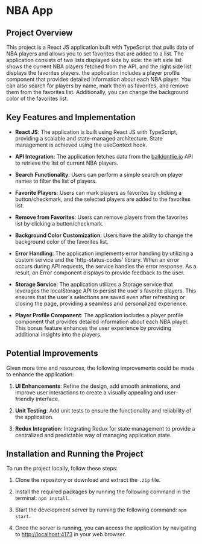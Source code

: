 # NBA App

## Project Overview

This project is a React JS application built with TypeScript that pulls data of NBA players and allows you to set favorites that are added to a list. The application consists of two lists displayed side by side: the left side list shows the current NBA players fetched from the API, and the right side list displays the favorites players. the application includes a player profile component that provides detailed information about each NBA player. You can also search for players by name, mark them as favorites, and remove them from the favorites list. Additionally, you can change the background color of the favorites list.

## Key Features and Implementation

- **React JS**: The application is built using React JS with TypeScript, providing a scalable and state-managed architecture. State management is achieved using the useContext hook.

- **API Integration**: The application fetches data from the [balldontlie.io](https://www.balldontlie.io/api/v1/players) API to retrieve the list of current NBA players.

- **Search Functionality**: Users can perform a simple search on player names to filter the list of players.

- **Favorite Players**: Users can mark players as favorites by clicking a button/checkmark, and the selected players are added to the favorites list.

- **Remove from Favorites**: Users can remove players from the favorites list by clicking a button/checkmark.

- **Background Color Customization**: Users have the ability to change the background color of the favorites list.

- **Error Handling**: The application implements error handling by utilizing a custom service and the 'http-status-codes' library. When an error occurs during API requests, the service handles the error response. As a result, an Error component displays to provide feedback to the user.

- **Storage Service**: The application utilizes a Storage service that leverages the localStorage API to persist the user's favorite players. This ensures that the user's selections are saved even after refreshing or closing the page, providing a seamless and personalized experience.

- **Player Profile Component**: The application includes a player profile component that provides detailed information about each NBA player. This bonus feature enhances the user experience by providing additional insights into the players.

## Potential Improvements

Given more time and resources, the following improvements could be made to enhance the application:

1. **UI Enhancements**: Refine the design, add smooth animations, and improve user interactions to create a visually appealing and user-friendly interface.

2. **Unit Testing**: Add unit tests to ensure the functionality and reliability of the application.

3. **Redux Integration**: Integrating Redux for state management to provide a centralized and predictable way of managing application state.

## Installation and Running the Project

To run the project locally, follow these steps:

1. Clone the repository or download and extract the `.zip` file.

2. Install the required packages by running the following command in the terminal: `npm install`.

3. Start the development server by running the following command: `npm start`.

4. Once the server is running, you can access the application by navigating to [http://localhost:4173](http://localhost:4173) in your web browser.
